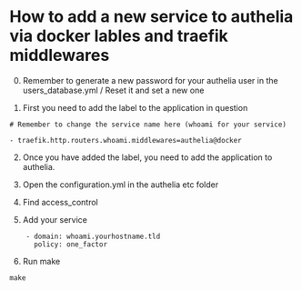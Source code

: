 # How to add a new service to authelia via docker lables and traefik middlewares

0. Remember to generate a new password for your authelia user in the users_database.yml / Reset it and set a new one

1. First you need to add the label to the application in question

```
# Remember to change the service name here (whoami for your service)

- traefik.http.routers.whoami.middlewares=authelia@docker
```

2. Once you have added the label, you need to add the application to authelia. 

3. Open the configuration.yml in the authelia etc folder

4. Find access_control
5. Add your service 

```
    - domain: whoami.yourhostname.tld
      policy: one_factor

```

6. Run make

```
make
```
